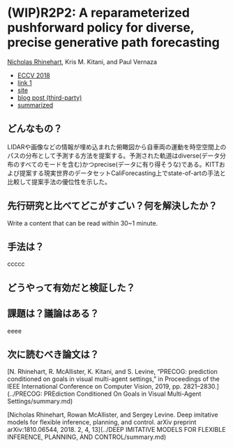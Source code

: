 # (WIP)R2P2: A reparameterized pushforward policy for diverse, precise generative path forecasting

[Nicholas Rhinehart](https://people.eecs.berkeley.edu/~nrhinehart/), Kris M. Kitani, and Paul Vernaza

* [ECCV 2018](https://link.springer.com/chapter/10.1007/978-3-030-01261-8_47)
* [link 1](https://people.eecs.berkeley.edu/~nrhinehart/papers/r2p2_cvf.pdf)
* [site](https://people.eecs.berkeley.edu/~nrhinehart/R2P2.html#:~:text=R2P2%3A%20A%20ReparameteRized%20Pushforward%20Policy%20for%20Diverse%2C%20Precise%20Generative%20Path%20Forecasting,-Nicholas%20Rhinehart%2C%20Kris&text=The%20method%20learns%20a%20policy,paths%20likely%20under%20the%20data)
* [blog post (third-party)](https://medium.com/analytics-vidhya/game-of-modes-diverse-trajectory-forecasting-with-pushforward-distributions-315b1b30d5e6)
* [summarized](http://cvrr.ucsd.edu/ece285sp20/files/r2p2.pdf)

## どんなもの？

LIDARや画像などの情報が埋め込まれた俯瞰図から自車両の運動を時空空間上のパスの分布として予測する方法を提案する。予測された軌道はdiverse(データ分布のすべてのモードを含む)かつprecise(データに有り得そうな)である。KITTおよび提案する現実世界のデータセットCaliForecasting上でstate-of-artの手法と比較して提案手法の優位性を示した。

## 先行研究と比べてどこがすごい？何を解決したか？

Write a content that can be read within 30~1 minute.

## 手法は？

ccccc

## どうやって有効だと検証した？



## 課題は？議論はある？

eeee

## 次に読むべき論文は？

[N. Rhinehart, R. McAllister, K. Kitani, and S. Levine, “PRECOG: prediction conditioned on goals in visual multi-agent settings,” in Proceedings of the IEEE International Conference on Computer Vision, 2019, pp. 2821–2830.](../PRECOG: PREdiction Conditioned On Goals in Visual Multi-Agent Settings/summary.md)

[Nicholas Rhinehart, Rowan McAllister, and Sergey Levine. Deep imitative models for flexible inference, planning, and control. arXiv preprint arXiv:1810.06544, 2018. 2, 4, 13](../DEEP IMITATIVE MODELS FOR FLEXIBLE INFERENCE, PLANNING, AND CONTROL/summary.md)